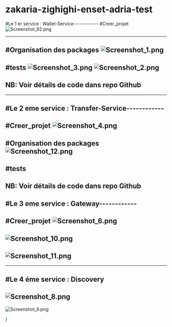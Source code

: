 # zakaria-zighighi-enset-adria-test

#Le 1 er service : Wallet-Service------------
#Creer_projet
![Screenshot_92.png](captures%2FScreenshot_92.png)

---------------------------------
#Organisation des packages
![Screenshot_1.png](captures%2FScreenshot_1.png)
---------------------------------
#tests
![Screenshot_3.png](captures%2FScreenshot_3.png)
![Screenshot_2.png](captures%2FScreenshot_2.png)
---------------------------------
NB: Voir détails de code dans repo Github
----------------------------
---------------------------------
#Le 2 eme service : Transfer-Service------------
---------------------------------
#Creer_projet
![Screenshot_4.png](captures%2FScreenshot_4.png)
---------------------------------
#Organisation des packages
![Screenshot_12.png](captures%2FScreenshot_12.png)
---------------------------------
#tests
---------------------------------


NB: Voir détails de code dans repo Github
---------------------------------
#Le 3 eme service : Gateway------------
---------------------------------
#Creer_projet
![Screenshot_6.png](captures%2FScreenshot_6.png)
---------------------------------
![Screenshot_10.png](captures%2FScreenshot_10.png)
---------------------------------
![Screenshot_11.png](captures%2FScreenshot_11.png)
---------------------------------
---------------------
#Le 4 éme service : Discovery
---------------------------------

![Screenshot_8.png](captures%2FScreenshot_8.png)
---------------------------------
![Screenshot_9.png](captures%2FScreenshot_9.png)

}

